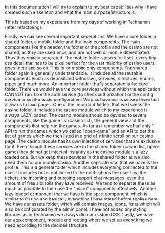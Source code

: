 In this documentation I will try to explain to my best capabilities why I have created such a skeleton and what the main purpose/structure is.

This is based on my experience from my days of working in Technamin (after refactoring). 

Firstly, we can see several important seperations. We have a core folder, a shared folder, a mobile folder and the main components. 
The main components like the header, the footer or the profile and the casino are not shared, as they are used once, and are not web or mobile diferentiated. Thus they remain separated. 
The mobile folder speaks for itself, every tiny css detail that has to be pixel perfect for the vast majority of casino users goes there and so on. This is for mobile only components.
The shared folder again is generally understandable. It includes all the reusable components (such as deposit and withdraw), services, directives, enums, pipes and much more. 
An important folder that's separated is the core folder. There we would have the core services without which the application CANNOT run. Like the auth service (to check authorization) or the config service to set the basic configuration. We also have our resolvers there that allow us to load pages.
One of the important folders that we have is the casino folder. It includes the casino module which to my experience is always LAZY loaded. The casino module should be devided to several components, like the game list (casino list), the general view and the components that help run  the games. As far as I remember we had only 1 API to run the games which we called "open-game" and an API to get the list of games which we then listed in a grid of infinite scroll on our casino page. The casino module has its own injection of services that are exclusive for it. Even though these services are in the shared folder (casino list, open-game) they do not get injected instantly as the casino module is a lazy loaded one. But we keep these services in the shared folder as we also need them for our mobile casino. 
Another separate vital that we have is the profile. This is a general folder which includes everything connected to the user. It includes but is not limited to the notifications the user has, the tickets, the incoming and outgoing support chat messages, even the amount of free slot rolls they have received. We tend to separate these as much as possible to then use the "micro" components effectively. 
Another lazy loaded component that we have is the sport component, which is similar to Casino and basically everything I have stated before applies here. 
We have our assets folder, which will contain images, icons, fonts which will also be configurated by the admin panel.
I have not added any styling libraries as in Technamin we always did our custom CSS. 
Lastly, we have our app.component, module and routing where we set up everything we need according to the decided structure. 
